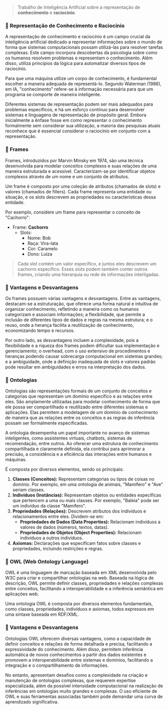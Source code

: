 > Trabalho de Inteligência Artificial sobre a representação de **conhecimento** e **raciocinio**.

### 📎 Representação de Conhecimento e Raciocínio
A representação de conhecimento e raciocínio é um campo crucial da inteligência artificial dedicado a representar informações sobre o mundo de forma que sistemas computacionais possam utilizá-las para resolver tarefas complexas. Este campo incorpora descobertas da psicologia sobre como os humanos resolvem problemas e representam o conhecimento. Além disso, utiliza princípios da lógica para automatizar diversos tipos de raciocínio.
  
Para que uma máquina utilize um corpo de conhecimento, é fundamental escolher a maneira adequada de representá-lo. Segundo Waterman (1986), em IA, "conhecimento" refere-se à informação necessária para que um programa se comporte de maneira inteligente. 
  
Diferentes sistemas de representação podem ser mais adequados para problemas específicos, e há um esforço contínuo para desenvolver sistemas e linguagens de representação de propósito geral. Embora inicialmente a ênfase fosse em como representar o conhecimento formalmente sem considerar sua utilização, a maioria das pesquisas atuais reconhece que é essencial considerar o raciocínio em conjunto com a representação. 

### 📎 Frames
Frames, introduzidos por Marvin Minsky em 1974, são uma técnica desenvolvida para modelar conceitos complexos e suas relações de uma maneira estruturada e acessível. Caracterizam-se por identificar objetos complexos através de um nome e um conjunto de atributos. 
  
Um frame é composto por uma coleção de atributos (chamados de slots) e valores (chamados de fillers). Cada frame representa uma entidade ou situação, e os slots descrevem as propriedades ou características dessa entidade.
  
Por exemplo, considere um frame para representar o conceito de "Cachorro":

- Frame: **Cachorro**
	- Slots:
		- Nome: Bob
		- Raça: Vira-lata
		- Cor: Caramelo
		- Dono: Luiza
  
> Cada slot contém um valor específico, e juntos eles descrevem um cachorro específico.
> Esses slots podem também conter outros frames, criando uma hierarquia ou rede de informações interligadas.
  
### 📎 Vantagens e Desvantagens
Os frames possuem várias vantagens e desvantagens. Entre as vantagens, destacam-se a estruturação, que oferece uma forma natural e intuitiva de organizar conhecimento, refletindo a maneira como os humanos categorizam e associam informações; a flexibilidade, que permite a inclusão de diferentes tipos de dados e regras na mesma estrutura; e o reuso, onde a herança facilita a reutilização de conhecimento, economizando tempo e recursos. 
  
Por outro lado, as desvantagens incluem a complexidade, pois a flexibilidade e a riqueza dos frames podem dificultar sua implementação e gerenciamento; o overhead, com o uso extensivo de procedimentos e heranças podendo causar sobrecarga computacional em sistemas grandes; e a ambiguidade, onde a definição inadequada de slots e valores padrão pode resultar em ambiguidades e erros na interpretação dos dados.


### 📎 Ontologias
Ontologias são representações formais de um conjunto de conceitos e categorias que representam um domínio específico e as relações entre eles. São amplamente utilizadas para modelar conhecimento de forma que ele possa ser compartilhado e reutilizado entre diferentes sistemas e aplicações. Elas permitem a modelagem de um domínio de conhecimento de maneira que as relações entre os conceitos e as regras de inferência possam ser formalmente especificadas.
  
A ontologia desempenha um papel importante no avanço de sistemas inteligentes, como assistentes virtuais, chatbots, sistemas de recomendação, entre outros. Ao oferecer uma estrutura de conhecimento compartilhada e claramente definida, ela contribui para aprimorar a precisão, a consistência e a eficiência das interações entre humanos e máquinas.
  
É composta por diversos elementos, sendo os principais:

1. **Classes (Conceitos):** Representam categorias ou tipos de coisas no domínio. Por exemplo, em uma ontologia de animais, "Mamífero" e "Ave" seriam classes.
2. **Indivíduos (Instâncias):** Representam objetos ou entidades específicas que pertencem a uma ou mais classes. Por exemplo, "Baleia" pode ser um indivíduo da classe "Mamífero".
3. **Propriedades (Relações):** Descrevem atributos dos indivíduos e relacionamentos entre eles. Dividem-se em:
	- **Propriedades de Dados (Data Properties):** Relacionam indivíduos a valores de dados (números, textos, datas).
	- **Propriedades de Objetos (Object Properties):** Relacionam indivíduos a outros indivíduos.
4. **Axiomas:** Declarações que especificam fatos sobre classes e propriedades, incluindo restrições e regras.
   
### 📎 OWL (Web Ontology Language)
OWL é uma linguagem de marcação baseada em XML desenvolvida pelo W3C para criar e compartilhar ontologias na web. Baseada na lógica de descrição, OWL permite definir classes, propriedades e relações complexas entre conceitos, facilitando a interoperabilidade e a inferência semântica em aplicações web.
  
Uma ontologia OWL é composta por diversos elementos fundamentais, como classes, propriedades, indivíduos e axiomas, todos expressos em uma sintaxe baseada em RDF/XML. 

### 📎 Vantagens e Desvantagens
Ontologias OWL oferecem diversas vantagens, como a capacidade de definir conceitos e relações de forma detalhada e precisa, facilitando a expressividade do conhecimento. Além disso, permitem inferência automática de novos conhecimentos a partir dos dados existentes e promovem a interoperabilidade entre sistemas e domínios, facilitando a integração e o compartilhamento de informações. 
  
No entanto, apresentam desafios como a complexidade na criação e manutenção de ontologias complexas, que requerem expertise especializada, além da possível intensidade computacional na realização de inferências em ontologias muito grandes e complexas. O uso eficiente de OWL e suas ferramentas associadas também pode demandar uma curva de aprendizado significativa.
